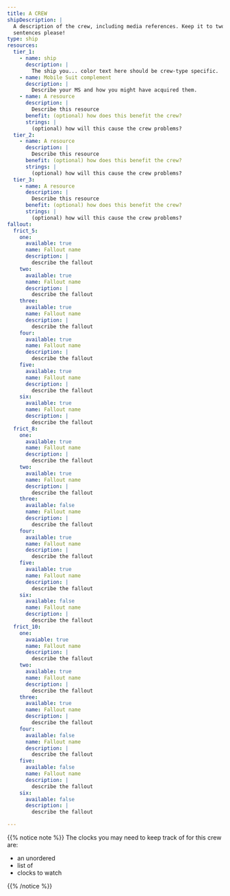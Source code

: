 ```yaml
---
title: A CREW
shipDescription: |
  A description of the crew, including media references. Keep it to two or three
  sentences please!
type: ship
resources:
  tier_1:
    - name: ship
      description: |
        The ship you... color text here should be crew-type specific.
    - name: Mobile Suit complement
      description: |
        Describe your MS and how you might have acquired them.
    - name: A resource
      description: |
        Describe this resource
      benefit: (optional) how does this benefit the crew?
      strings: |
        (optional) how will this cause the crew problems?
  tier_2:
    - name: A resource
      description: |
        Describe this resource
      benefit: (optional) how does this benefit the crew?
      strings: |
        (optional) how will this cause the crew problems?
  tier_3:
    - name: A resource
      description: |
        Describe this resource
      benefit: (optional) how does this benefit the crew?
      strings: |
        (optional) how will this cause the crew problems?
fallout:
  frict_5:
    one:
      available: true
      name: Fallout name
      description: |
        describe the fallout
    two:
      available: true
      name: Fallout name
      description: |
        describe the fallout
    three:
      available: true
      name: Fallout name
      description: |
        describe the fallout
    four:
      available: true
      name: Fallout name
      description: |
        describe the fallout
    five:
      available: true
      name: Fallout name
      description: |
        describe the fallout
    six:
      available: true
      name: Fallout name
      description: |
        describe the fallout
  frict_8:
    one:
      available: true
      name: Fallout name
      description: |
        describe the fallout
    two:
      available: true
      name: Fallout name
      description: |
        describe the fallout
    three:
      available: false
      name: Fallout name
      description: |
        describe the fallout
    four:
      available: true
      name: Fallout name
      description: |
        describe the fallout
    five:
      available: true
      name: Fallout name
      description: |
        describe the fallout
    six:
      available: false
      name: Fallout name
      description: |
        describe the fallout
  frict_10:
    one:
      avaiable: true
      name: Fallout name
      description: |
        describe the fallout
    two:
      available: true
      name: Fallout name
      description: |
        describe the fallout
    three:
      available: true
      name: Fallout name
      description: |
        describe the fallout
    four:
      available: false
      name: Fallout name
      description: |
        describe the fallout
    five:
      available: false
      name: Fallout name
      description: |
        describe the fallout
    six:
      available: false
      description: |
        describe the fallout

---
```


{{% notice note %}}
The clocks you may need to keep track of for this crew are:

- an unordered
- list of
- clocks to watch

{{% /notice %}}
